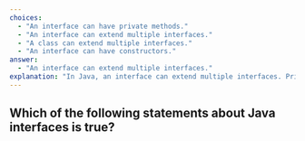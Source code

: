 ```yaml
---
choices:
  - "An interface can have private methods."
  - "An interface can extend multiple interfaces."
  - "A class can extend multiple interfaces."
  - "An interface can have constructors."
answer:
  - "An interface can extend multiple interfaces."
explanation: "In Java, an interface can extend multiple interfaces. Private methods were added in Java 9, but an interface cannot have constructors."
---
```


## Which of the following statements about Java interfaces is true?
